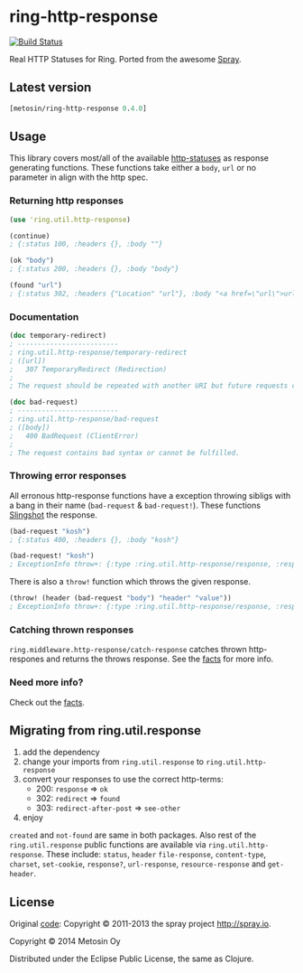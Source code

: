 # ring-http-response

[![Build Status](https://travis-ci.org/metosin/ring-http-response.png?branch=master)](https://travis-ci.org/metosin/ring-http-response)

Real HTTP Statuses for Ring. Ported from the awesome [Spray](http://spray.io/).

## Latest version

```clojure
[metosin/ring-http-response 0.4.0]
```

## Usage

This library covers most/all of the available [http-statuses](http://www.w3.org/Protocols/rfc2616/rfc2616-sec10.html) as response generating functions. These functions take either a `body`, `url` or no parameter in align with the http spec.

### Returning http responses

```clojure
(use 'ring.util.http-response)

(continue)
; {:status 100, :headers {}, :body ""}

(ok "body")
; {:status 200, :headers {}, :body "body"}

(found "url")
; {:status 302, :headers {"Location" "url"}, :body "<a href=\"url\">url</a>"}
```

### Documentation

```clojure
(doc temporary-redirect)
; -------------------------
; ring.util.http-response/temporary-redirect
; ([url])
;   307 TemporaryRedirect (Redirection)
;
; The request should be repeated with another URI but future requests can still use the original URI.

(doc bad-request)
; -------------------------
; ring.util.http-response/bad-request
; ([body])
;   400 BadRequest (ClientError)
;
; The request contains bad syntax or cannot be fulfilled.
```
### Throwing error responses

All erronous http-response functions have a exception throwing sibligs with a bang in their name (`bad-request` & `bad-request!`). These functions [Slingshot](https://github.com/scgilardi/slingshot) the response.

```clojure
(bad-request "kosh")
; {:status 400, :headers {}, :body "kosh"}

(bad-request! "kosh")
; ExceptionInfo throw+: {:type :ring.util.http-response/response, :response {:status 400, :headers {}, :body "kosh"}}  ring.util.http-response/throw! (http_response.clj:24)
```

There is also a `throw!` function which throws the given response.

```clojure
(throw! (header (bad-request "body") "header" "value"))
; ExceptionInfo throw+: {:type :ring.util.http-response/response, :response {:status 400, :headers {"header" "value"}, :body "body"}}  ring.util.http-response/throw! (http_response.clj:24)
```

### Catching thrown responses

`ring.middleware.http-response/catch-response` catches thrown http-respones and returns the throws response. See the [facts](https://github.com/metosin/ring-http-response/blob/master/test/ring/middleware/http_response_test.clj) for more info.

### Need more info?

Check out the [facts](https://github.com/metosin/ring-http-response/blob/master/test/ring/util/http_response_test.clj).

## Migrating from ring.util.response
1. add the dependency
2. change your imports from `ring.util.response` to `ring.util.http-response`
3. convert your responses to use the correct http-terms:
   - 200: `response` => `ok`
   - 302: `redirect` => `found`
   - 303: `redirect-after-post` => `see-other`
4. enjoy

`created` and `not-found` are same in both packages. Also rest of the `ring.util.response` public functions are available via `ring.util.http-response`. These include: `status`, `header` `file-response`, `content-type`, `charset`, `set-cookie`, `response?`, `url-response`, `resource-response` and `get-header`.

## License
Original [code](https://github.com/spray/spray/blob/master/spray-http/src/main/scala/spray/http/StatusCode.scala): Copyright © 2011-2013 the spray project <http://spray.io>.

Copyright © 2014 Metosin Oy

Distributed under the Eclipse Public License, the same as Clojure.
